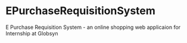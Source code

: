 # EPurchaseRequisitionSystem
 E Purchase Requisition System - an online shopping web applicaion for Internship at Globsyn
